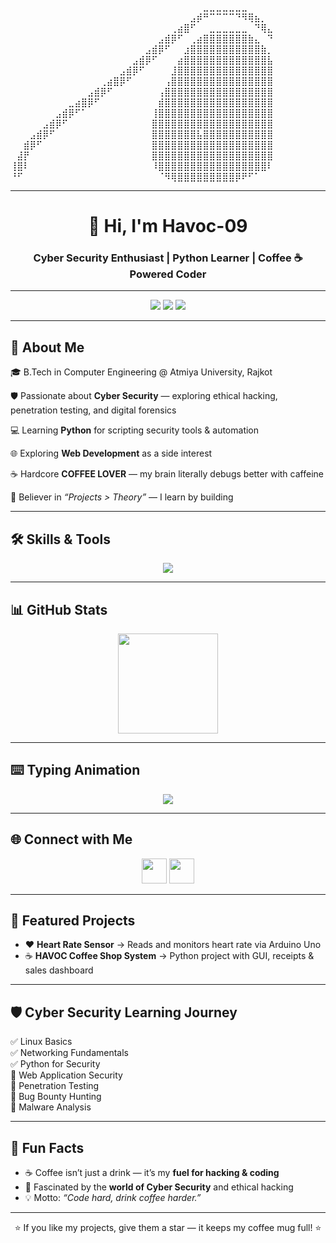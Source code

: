 <!-- Dark-mode coffee ASCII banner — paste at the very top -->
⠀⠀⠀⠀⠀⠀⠀⠀⠀⠀⠀⠀⠀⠀⠀⠀⠀⠀⠀⠀⠀⠀⠀⠀⠀⠀⠀⠀⠀⠀⣀⣀⣀⣀⣀⣀⣀
⠀⠀⠀⠀⠀⠀⠀⠀⠀⠀⠀⠀⠀⠀⠀⠀⠀⠀⠀⠀⠀⠀⠀⠀⠀⠀⠀⠀⣠⡾⠛⠉⠉⠉⠉⠙⠻⢿⣦⡀
⠀⠀⠀⠀⠀⠀⠀⠀⠀⠀⠀⠀⠀⠀⠀⠀⠀⠀⠀⠀⠀⠀⠀⠀⠀⢀⣴⣿⠋⠀⠀⣀⣀⣀⣀⣀⣀⠀⠙⢿⣄
⠀⠀⠀⠀⠀⠀⠀⠀⠀⠀⠀⠀⠀⠀⠀⠀⠀⠀⠀⠀⠀⠀⠀⣠⣾⡿⠋⠀⢀⣴⣿⣿⣿⣿⣿⣿⣿⣷⣄⠀⠙
⠀⠀⠀⠀⠀⠀⠀⠀⠀⠀⠀⠀⠀⠀⠀⠀⠀⠀⠀⠀⠀⣠⣾⡿⠋⠀⠀⣰⣿⣿⣿⣿⣿⣿⣿⣿⣿⣿⣿⣷⡀
⠀⠀⠀⠀⠀⠀⠀⠀⠀⠀⠀⠀⠀⠀⠀⠀⠀⠀⠀⣠⣾⡿⠋⠀⠀⠀⣴⣿⣿⣿⣿⣿⣿⣿⣿⣿⣿⣿⣿⣿⣧
⠀⠀⠀⠀⠀⠀⠀⠀⠀⠀⠀⠀⠀⠀⠀⠀⠀⣠⣾⡿⠋⠀⠀⠀⠀⣸⣿⣿⣿⣿⣿⣿⣿⣿⣿⣿⣿⣿⣿⣿⣿
⠀⠀⠀⠀⠀⠀⠀⠀⠀⠀⠀⠀⠀⠀⢀⣴⣿⡿⠋⠀⠀⠀⠀⠀⢠⣿⣿⣿⣿⣿⣿⣿⣿⣿⣿⣿⣿⣿⣿⣿⣿
⠀⠀⠀⠀⠀⠀⠀⠀⠀⠀⠀⠀⣠⣾⡿⠋⠀⠀⠀⠀⠀⠀⠀⢠⣿⣿⣿⣿⣿⣿⣿⣿⣿⣿⣿⣿⣿⣿⣿⣿⣿
⠀⠀⠀⠀⠀⠀⠀⠀⠀⣀⣴⣿⡿⠋⠀⠀⠀⠀⠀⠀⠀⠀⠀⣾⣿⣿⣿⣿⣿⣿⣿⣿⣿⣿⣿⣿⣿⣿⣿⣿⣿
⠀⠀⠀⠀⠀⠀⠀⣠⣾⡿⠋⠁⠀⠀⠀⠀⠀⠀⠀⠀⠀⠀⢸⣿⣿⣿⣿⣿⣿⣿⣿⣿⣿⣿⣿⣿⣿⣿⣿⣿⣿
⠀⠀⠀⠀⠀⣠⣾⡿⠋⠀⠀⠀⠀⠀⠀⠀⠀⠀⠀⠀⠀⠀⣿⣿⣿⣿⣿⣿⣿⣿⣿⣿⣿⣿⣿⣿⣿⣿⣿⣿⣿
⠀⠀⠀⣠⣾⡿⠋⠀⠀⠀⠀⠀⠀⠀⠀⠀⠀⠀⠀⠀⠀⠀⣿⣿⣿⣿⣿⣿⣿⣧⣿⣿⣿⣿⣿⣿⣿⣿⣿⣿⣿
⠀⠀⣾⡿⠋⠀⠀⠀⠀⠀⠀⠀⠀⠀⠀⠀⠀⠀⠀⠀⠀⠀⣿⣿⣿⣿⣿⣿⣿⣿⣿⣿⣿⣿⣿⣿⣿⣿⣿⣿⣿
⠀⣼⡟⠀⠀⠀⠀⠀⠀⠀⠀⠀⠀⠀⠀⠀⠀⠀⠀⠀⠀⠀⣿⣿⣿⣿⣿⣿⣿⣿⣿⣿⣿⣿⣿⣿⣿⣿⣿⣿⣿
⢸⣿⠇⠀⠀⠀⠀⠀⠀⠀⠀⠀⠀⠀⠀⠀⠀⠀⠀⠀⠀⠀⠸⣿⣿⣿⣿⣿⣿⣿⣿⣿⣿⣿⣿⣿⣿⣿⣿⣿⠇
⠘⠋⠀⠀⠀⠀⠀⠀⠀⠀⠀⠀⠀⠀⠀⠀⠀⠀⠀⠀⠀⠀⠀⠈⠻⢿⣿⣿⣿⣿⣿⣿⣿⣿⣿⡿⠟⠋⠁⠀

---

<h1 align="center">👋 Hi, I'm Havoc-09</h1>
<h3 align="center">Cyber Security Enthusiast | Python Learner | Coffee ☕ Powered Coder</h3>

---

<p align="center">
  <img src="https://img.shields.io/badge/Coffee-%E2%98%95-lightbrown" />
  <img src="https://img.shields.io/badge/Coding-Fueled%20by%20Coffee-orange" />
  <img src="https://img.shields.io/badge/CyberSecurity-Passion%20%26%20Focus-brown" />
</p>

---

## 🌟 About Me  

🎓 B.Tech in Computer Engineering @ Atmiya University, Rajkot 

🛡 Passionate about **Cyber Security** — exploring ethical hacking, penetration testing, and digital forensics  

💻 Learning **Python** for scripting security tools & automation  

🌐 Exploring **Web Development** as a side interest  

☕ Hardcore **COFFEE LOVER** — my brain literally debugs better with caffeine  

🚀 Believer in *“Projects > Theory”* — I learn by building  

---

## 🛠️ Skills & Tools  
<p align="center">
  <img src="https://skillicons.dev/icons?i=python,html,css,mysql,git,github,vscode,linux" />
</p>

---

## 📊 GitHub Stats  
<p align="center">
  <img src="https://github-readme-stats.vercel.app/api?username=Havoc-09&show_icons=true&theme=tokyonight" height="160" />
</p>

---

## ⌨️ Typing Animation  
<p align="center">
  <a href="https://readme-typing-svg.demolab.com">
    <img src="https://readme-typing-svg.demolab.com/?lines=Cyber+Security+Enthusiast;Python+Learner;Coffee+Lover+%26+Code+Brewer;Always+Exploring+New+Tech!&center=true&size=20&color=00F700">
  </a>
</p>

---

## 🌐 Connect with Me  
<p align="center">
<a href="https://www.linkedin.com/in/rohan-nair09"><img src="https://skillicons.dev/icons?i=linkedin" height="40" /></a>
<a href="work.rohannair@gmail.com"><img src="https://skillicons.dev/icons?i=gmail" height="40" /></a>
</p>

---

## 🚀 Featured Projects  
- ❤️ **Heart Rate Sensor** → Reads and monitors heart rate via Arduino Uno  
- ☕ **HAVOC Coffee Shop System** → Python project with GUI, receipts & sales dashboard  

---

## 🛡 Cyber Security Learning Journey  
✅ Linux Basics  
✅ Networking Fundamentals  
✅ Python for Security  
🔲 Web Application Security  
🔲 Penetration Testing  
🔲 Bug Bounty Hunting  
🔲 Malware Analysis  

---

## 🎯 Fun Facts  
- ☕ Coffee isn’t just a drink — it’s my **fuel for hacking & coding**  
- 🧠 Fascinated by the **world of Cyber Security** and ethical hacking  
- 💡 Motto: *“Code hard, drink coffee harder.”*  

---

<p align="center">⭐ If you like my projects, give them a star — it keeps my coffee mug full! ⭐</p>
